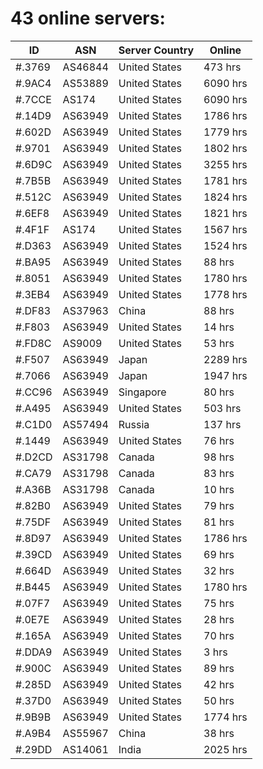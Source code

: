 # 43 online servers:

| ID | ASN | Server Country | Online |
| ------ | ------ | ------ | ------ |
| #.3769 | AS46844 | United States | 473 hrs |
| #.9AC4 | AS53889 | United States | 6090 hrs |
| #.7CCE | AS174 | United States | 6090 hrs |
| #.14D9 | AS63949 | United States | 1786 hrs |
| #.602D | AS63949 | United States | 1779 hrs |
| #.9701 | AS63949 | United States | 1802 hrs |
| #.6D9C | AS63949 | United States | 3255 hrs |
| #.7B5B | AS63949 | United States | 1781 hrs |
| #.512C | AS63949 | United States | 1824 hrs |
| #.6EF8 | AS63949 | United States | 1821 hrs |
| #.4F1F | AS174 | United States | 1567 hrs |
| #.D363 | AS63949 | United States | 1524 hrs |
| #.BA95 | AS63949 | United States | 88 hrs |
| #.8051 | AS63949 | United States | 1780 hrs |
| #.3EB4 | AS63949 | United States | 1778 hrs |
| #.DF83 | AS37963 | China | 88 hrs |
| #.F803 | AS63949 | United States | 14 hrs |
| #.FD8C | AS9009 | United States | 53 hrs |
| #.F507 | AS63949 | Japan | 2289 hrs |
| #.7066 | AS63949 | Japan | 1947 hrs |
| #.CC96 | AS63949 | Singapore | 80 hrs |
| #.A495 | AS63949 | United States | 503 hrs |
| #.C1D0 | AS57494 | Russia | 137 hrs |
| #.1449 | AS63949 | United States | 76 hrs |
| #.D2CD | AS31798 | Canada | 98 hrs |
| #.CA79 | AS31798 | Canada | 83 hrs |
| #.A36B | AS31798 | Canada | 10 hrs |
| #.82B0 | AS63949 | United States | 79 hrs |
| #.75DF | AS63949 | United States | 81 hrs |
| #.8D97 | AS63949 | United States | 1786 hrs |
| #.39CD | AS63949 | United States | 69 hrs |
| #.664D | AS63949 | United States | 32 hrs |
| #.B445 | AS63949 | United States | 1780 hrs |
| #.07F7 | AS63949 | United States | 75 hrs |
| #.0E7E | AS63949 | United States | 28 hrs |
| #.165A | AS63949 | United States | 70 hrs |
| #.DDA9 | AS63949 | United States | 3 hrs |
| #.900C | AS63949 | United States | 89 hrs |
| #.285D | AS63949 | United States | 42 hrs |
| #.37D0 | AS63949 | United States | 50 hrs |
| #.9B9B | AS63949 | United States | 1774 hrs |
| #.A9B4 | AS55967 | China | 38 hrs |
| #.29DD | AS14061 | India | 2025 hrs |

